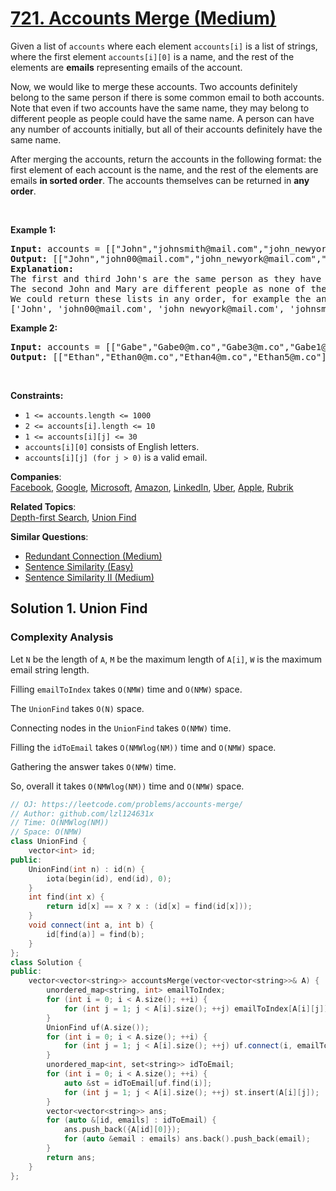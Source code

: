 # [721. Accounts Merge (Medium)](https://leetcode.com/problems/accounts-merge/)

<p>Given a list of <code>accounts</code> where each element <code>accounts[i]</code> is a list of strings, where the first element <code>accounts[i][0]</code> is a name, and the rest of the elements are <strong>emails</strong> representing emails of the account.</p>

<p>Now, we would like to merge these accounts. Two accounts definitely belong to the same person if there is some common email to both accounts. Note that even if two accounts have the same name, they may belong to different people as people could have the same name. A person can have any number of accounts initially, but all of their accounts definitely have the same name.</p>

<p>After merging the accounts, return the accounts in the following format: the first element of each account is the name, and the rest of the elements are emails <strong>in sorted order</strong>. The accounts themselves can be returned in <strong>any order</strong>.</p>

<p>&nbsp;</p>
<p><strong>Example 1:</strong></p>

<pre><strong>Input:</strong> accounts = [["John","johnsmith@mail.com","john_newyork@mail.com"],["John","johnsmith@mail.com","john00@mail.com"],["Mary","mary@mail.com"],["John","johnnybravo@mail.com"]]
<strong>Output:</strong> [["John","john00@mail.com","john_newyork@mail.com","johnsmith@mail.com"],["Mary","mary@mail.com"],["John","johnnybravo@mail.com"]]
<strong>Explanation:</strong>
The first and third John's are the same person as they have the common email "johnsmith@mail.com".
The second John and Mary are different people as none of their email addresses are used by other accounts.
We could return these lists in any order, for example the answer [['Mary', 'mary@mail.com'], ['John', 'johnnybravo@mail.com'], 
['John', 'john00@mail.com', 'john_newyork@mail.com', 'johnsmith@mail.com']] would still be accepted.
</pre>

<p><strong>Example 2:</strong></p>

<pre><strong>Input:</strong> accounts = [["Gabe","Gabe0@m.co","Gabe3@m.co","Gabe1@m.co"],["Kevin","Kevin3@m.co","Kevin5@m.co","Kevin0@m.co"],["Ethan","Ethan5@m.co","Ethan4@m.co","Ethan0@m.co"],["Hanzo","Hanzo3@m.co","Hanzo1@m.co","Hanzo0@m.co"],["Fern","Fern5@m.co","Fern1@m.co","Fern0@m.co"]]
<strong>Output:</strong> [["Ethan","Ethan0@m.co","Ethan4@m.co","Ethan5@m.co"],["Gabe","Gabe0@m.co","Gabe1@m.co","Gabe3@m.co"],["Hanzo","Hanzo0@m.co","Hanzo1@m.co","Hanzo3@m.co"],["Kevin","Kevin0@m.co","Kevin3@m.co","Kevin5@m.co"],["Fern","Fern0@m.co","Fern1@m.co","Fern5@m.co"]]
</pre>

<p>&nbsp;</p>
<p><strong>Constraints:</strong></p>

<ul>
	<li><code>1 &lt;= accounts.length &lt;= 1000</code></li>
	<li><code>2 &lt;= accounts[i].length &lt;= 10</code></li>
	<li><code>1 &lt;= accounts[i][j] &lt;= 30</code></li>
	<li><code>accounts[i][0]</code> consists of English letters.</li>
	<li><code>accounts[i][j] (for j &gt; 0)</code> is a valid email.</li>
</ul>


**Companies**:  
[Facebook](https://leetcode.com/company/facebook), [Google](https://leetcode.com/company/google), [Microsoft](https://leetcode.com/company/microsoft), [Amazon](https://leetcode.com/company/amazon), [LinkedIn](https://leetcode.com/company/linkedin), [Uber](https://leetcode.com/company/uber), [Apple](https://leetcode.com/company/apple), [Rubrik](https://leetcode.com/company/rubrik)

**Related Topics**:  
[Depth-first Search](https://leetcode.com/tag/depth-first-search/), [Union Find](https://leetcode.com/tag/union-find/)

**Similar Questions**:
* [Redundant Connection (Medium)](https://leetcode.com/problems/redundant-connection/)
* [Sentence Similarity (Easy)](https://leetcode.com/problems/sentence-similarity/)
* [Sentence Similarity II (Medium)](https://leetcode.com/problems/sentence-similarity-ii/)

## Solution 1. Union Find

### Complexity Analysis

Let `N` be the length of `A`, `M` be the maximum length of `A[i]`, `W` is the maximum email string length.

Filling `emailToIndex` takes `O(NMW)` time and `O(NMW)` space.

The `UnionFind` takes `O(N)` space.

Connecting nodes in the `UnionFind` takes `O(NMW)` time.

Filling the `idToEmail` takes `O(NMWlog(NM))` time and `O(NMW)` space.

Gathering the answer takes `O(NMW)` time.

So, overall it takes `O(NMWlog(NM))` time and `O(NMW)` space.

```cpp
// OJ: https://leetcode.com/problems/accounts-merge/
// Author: github.com/lzl124631x
// Time: O(NMWlog(NM))
// Space: O(NMW)
class UnionFind {
    vector<int> id;
public:
    UnionFind(int n) : id(n) {
        iota(begin(id), end(id), 0);
    }
    int find(int x) {
        return id[x] == x ? x : (id[x] = find(id[x]));
    }
    void connect(int a, int b) {
        id[find(a)] = find(b);
    }
};
class Solution {
public:
    vector<vector<string>> accountsMerge(vector<vector<string>>& A) {
        unordered_map<string, int> emailToIndex;
        for (int i = 0; i < A.size(); ++i) {
            for (int j = 1; j < A[i].size(); ++j) emailToIndex[A[i][j]] = i;
        }
        UnionFind uf(A.size());
        for (int i = 0; i < A.size(); ++i) {
            for (int j = 1; j < A[i].size(); ++j) uf.connect(i, emailToIndex[A[i][j]]);
        }
        unordered_map<int, set<string>> idToEmail;
        for (int i = 0; i < A.size(); ++i) {
            auto &st = idToEmail[uf.find(i)];
            for (int j = 1; j < A[i].size(); ++j) st.insert(A[i][j]);
        }
        vector<vector<string>> ans;
        for (auto &[id, emails] : idToEmail) {
            ans.push_back({A[id][0]});
            for (auto &email : emails) ans.back().push_back(email);
        }
        return ans;
    }
};
```
